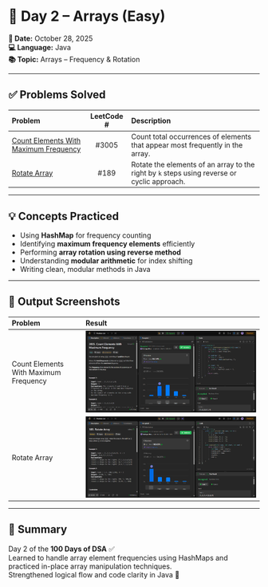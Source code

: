 # 🧠 Day 2 – Arrays (Easy)

**📅 Date:** October 28, 2025  
**💻 Language:** Java  
**📚 Topic:** Arrays – Frequency & Rotation  

---

## ✅ Problems Solved
| Problem | LeetCode # | Description |
|:--|:--:|:--|
| [Count Elements With Maximum Frequency](https://leetcode.com/problems/count-elements-with-maximum-frequency/) | #3005 | Count total occurrences of elements that appear most frequently in the array. |
| [Rotate Array](https://leetcode.com/problems/rotate-array/) | #189 | Rotate the elements of an array to the right by `k` steps using reverse or cyclic approach. |

---

## 💡 Concepts Practiced
- Using **HashMap** for frequency counting  
- Identifying **maximum frequency elements** efficiently  
- Performing **array rotation using reverse method**  
- Understanding **modular arithmetic** for index shifting  
- Writing clean, modular methods in Java  

---

## 🧩 Output Screenshots
| Problem | Result |
|:--|:--|
| Count Elements With Maximum Frequency | ![CountElements_result](./CountElementsWithMaximumFrequency.png) |
| Rotate Array | ![RotateArray_result](./RotateArray.png) |

---

## 🏁 Summary
Day 2 of the **100 Days of DSA** ✅  
Learned to handle array element frequencies using HashMaps and practiced in-place array manipulation techniques.  
Strengthened logical flow and code clarity in Java 🚀
